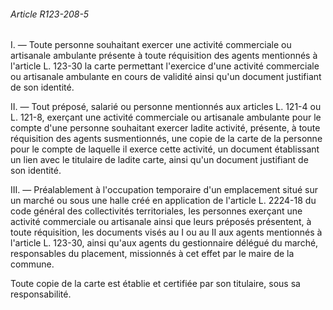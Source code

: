 ###### Article R123-208-5

I. ― Toute personne souhaitant exercer une activité commerciale ou artisanale ambulante présente à toute réquisition des agents mentionnés à l'article L. 123-30 la carte permettant l'exercice d'une activité commerciale ou artisanale ambulante en cours de validité ainsi qu'un document justifiant de son identité.

II. ― Tout préposé, salarié ou personne mentionnés aux articles L. 121-4 ou L. 121-8, exerçant une activité commerciale ou artisanale ambulante pour le compte d'une personne souhaitant exercer ladite activité, présente, à toute réquisition des agents susmentionnés, une copie de la carte de la personne pour le compte de laquelle il exerce cette activité, un document établissant un lien avec le titulaire de ladite carte, ainsi qu'un document justifiant de son identité.

III. ― Préalablement à l'occupation temporaire d'un emplacement situé sur un marché ou sous une halle créé en application de l'article L. 2224-18 du code général des collectivités territoriales, les personnes exerçant une activité commerciale ou artisanale ainsi que leurs préposés présentent, à toute réquisition, les documents visés au I ou au II aux agents mentionnés à l'article L. 123-30, ainsi qu'aux agents du gestionnaire délégué du marché, responsables du placement, missionnés à cet effet par le maire de la commune.

Toute copie de la carte est établie et certifiée par son titulaire, sous sa responsabilité.

